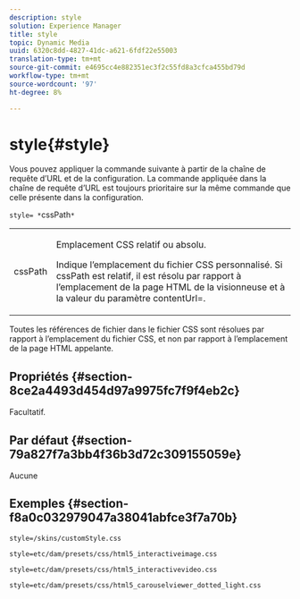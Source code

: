 ```yaml
---
description: style
solution: Experience Manager
title: style
topic: Dynamic Media
uuid: 6320c8dd-4827-41dc-a621-6fdf22e55003
translation-type: tm+mt
source-git-commit: e4695cc4e882351ec3f2c55fd8a3cfca455bd79d
workflow-type: tm+mt
source-wordcount: '97'
ht-degree: 8%

---
```



# style{#style}

Vous pouvez appliquer la commande suivante à partir de la chaîne de requête d’URL et de la configuration. La commande appliquée dans la chaîne de requête d’URL est toujours prioritaire sur la même commande que celle présente dans la configuration.

`style= *`cssPath`*`

<table id="table_F800F787CF0342749B934DAEB600C0EB"> 
 <tbody> 
  <tr> 
   <td colname="col1"> <p> <span class="codeph"> <span class="varname"> cssPath</span> </span> </p> </td> 
   <td colname="col2"> <p> Emplacement CSS relatif ou absolu. </p> <p>Indique l’emplacement du fichier CSS personnalisé. Si <span class="codeph"><span class="varname"> cssPath</span></span> est relatif, il est résolu par rapport à l’emplacement de la page HTML de la visionneuse et à la valeur du paramètre <span class="codeph"> contentUrl=</span>. </p> </td> 
  </tr> 
 </tbody> 
</table>

Toutes les références de fichier dans le fichier CSS sont résolues par rapport à l’emplacement du fichier CSS, et non par rapport à l’emplacement de la page HTML appelante.

## Propriétés {#section-8ce2a4493d454d97a9975fc7f9f4eb2c}

Facultatif.

## Par défaut {#section-79a827f7a3bb4f36b3d72c309155059e}

Aucune

## Exemples {#section-f8a0c032979047a38041abfce3f7a70b}

`style=/skins/customStyle.css`

`style=etc/dam/presets/css/html5_interactiveimage.css`

`style=etc/dam/presets/css/html5_interactivevideo.css`

`style=etc/dam/presets/css/html5_carouselviewer_dotted_light.css`
